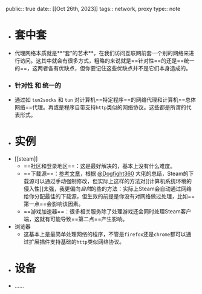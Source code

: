 public:: true
date:: [[Oct 26th, 2023]] 
tags:: network, proxy
type:: note

- # 套中套
- 代理网络本质就是**“套”的艺术**，在我们访问互联网前套一个别的网络来进行访问。这其中就会有很多方式，粗略的来说就是==针对性==的还是==统一的==，这两者各有优缺点，但你要记住这些优缺点并不是它们本身造成的。
- ### 针对性 和 统一的
- 通过如 `tun2socks` 和 `tun` 对计算机==特定程序==的网络代理和计算机==总体网络==代理。再或是程序自带支持`http`类似的网络协议。这些都是所谓的代表形式。
- # 实例
- [[steam]]
	- ==社区和登录地区==：这是最好解决的，基本上没有什么难度。
	- ==下载源==：[参考文章](https://www.dogfight360.com/blog/knowledge-base/%E5%A6%82%E4%BD%95%E6%8F%90%E9%AB%98steam%E7%9A%84%E4%B8%8B%E8%BD%BD%E9%80%9F%E5%BA%A6%E4%B8%AD%E5%9B%BD%E5%A4%A7%E9%99%86%E5%9C%B0%E5%8C%BA/)，根据 [@Dogfight360](https://www.dogfight360.com/blog/) 大佬的总结，Steam的下载源可以通过手动强制修改，但实际上这样的方法对[[计算机系统环境的侵入性]]太强，我更偏向*自然*的些的方法：实际上Steam会自动通过网络给你分配最佳的下载源，但生效的前提是你没有对网络做过处理，比如==第一点==会影响该因素。
	- ==游戏加速器==：很多相关服务除了处理游戏还会同时处理Steam客户端，这就有可能导致==第二点==产生影响。
- 浏览器
	- 这基本上是最简单处理网络的程序，不管是`firefox`还是`chrome`都可以通过扩展插件支持基础的`http`类似网络协议。
- # 设备
- ……